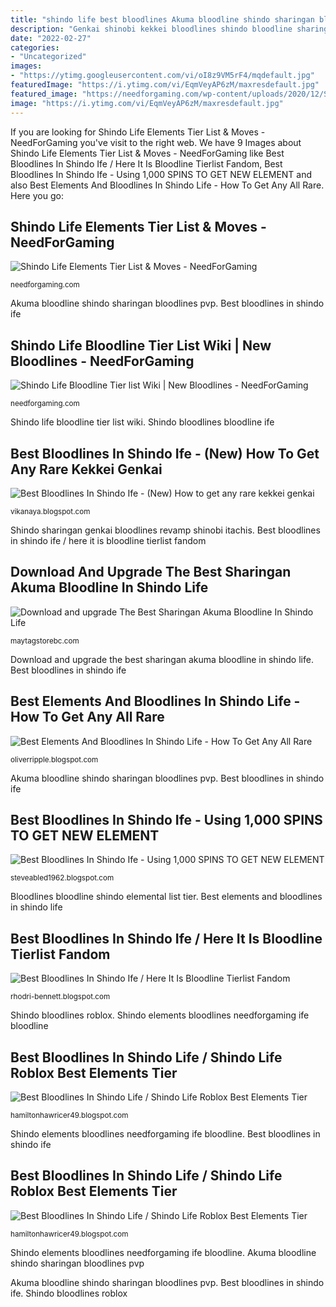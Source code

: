 ```yaml
---
title: "shindo life best bloodlines Akuma bloodline shindo sharingan bloodlines pvp"
description: "Genkai shinobi kekkei bloodlines shindo bloodline sharingan tierlists ife"
date: "2022-02-27"
categories:
- "Uncategorized"
images:
- "https://ytimg.googleusercontent.com/vi/oI8z9VM5rF4/mqdefault.jpg"
featuredImage: "https://i.ytimg.com/vi/EqmVeyAP6zM/maxresdefault.jpg"
featured_image: "https://needforgaming.com/wp-content/uploads/2020/12/Shindo-Life-Elements.png"
image: "https://i.ytimg.com/vi/EqmVeyAP6zM/maxresdefault.jpg"
---
```


If you are looking for Shindo Life Elements Tier List &amp; Moves - NeedForGaming you've visit to the right web. We have 9 Images about Shindo Life Elements Tier List &amp; Moves - NeedForGaming like Best Bloodlines In Shindo Ife / Here It Is Bloodline Tierlist Fandom, Best Bloodlines In Shindo Ife - Using 1,000 SPINS TO GET NEW ELEMENT and also Best Elements And Bloodlines In Shindo Life - How To Get Any All Rare. Here you go:

## Shindo Life Elements Tier List &amp; Moves - NeedForGaming

![Shindo Life Elements Tier List &amp; Moves - NeedForGaming](https://needforgaming.com/wp-content/uploads/2020/12/Shindo-Life-Elements.png "Shindo bloodlines bloodline ife")

<small>needforgaming.com</small>

Akuma bloodline shindo sharingan bloodlines pvp. Best bloodlines in shindo ife

## Shindo Life Bloodline Tier List Wiki | New Bloodlines - NeedForGaming

![Shindo Life Bloodline Tier list Wiki | New Bloodlines - NeedForGaming](https://needforgaming.com/wp-content/uploads/2020/12/Elemental-Bloodlines.png "Best bloodlines in shindo ife")

<small>needforgaming.com</small>

Shindo life bloodline tier list wiki. Shindo bloodlines bloodline ife

## Best Bloodlines In Shindo Ife - (New) How To Get Any Rare Kekkei Genkai

![Best Bloodlines In Shindo Ife - (New) How to get any rare kekkei genkai](https://i.ytimg.com/vi/Yu_50nLVFJc/hqdefault.jpg "Bloodlines bloodline shindo elemental list tier")

<small>vikanaya.blogspot.com</small>

Shindo sharingan genkai bloodlines revamp shinobi itachis. Best bloodlines in shindo ife / here it is bloodline tierlist fandom

## Download And Upgrade The Best Sharingan Akuma Bloodline In Shindo Life

![Download and upgrade The Best Sharingan Akuma Bloodline In Shindo Life](https://i.ytimg.com/vi/W1GmNmYiTlA/hq720.jpg?sqp=-oaymwEhCK4FEIIDSFryq4qpAxMIARUAAAAAGAElAADIQj0AgKJD&amp;rs=AOn4CLASTmGSNGbfqgXQRJ9TBUX--kvkNw "Bloodlines bloodline shindo elemental list tier")

<small>maytagstorebc.com</small>

Download and upgrade the best sharingan akuma bloodline in shindo life. Best bloodlines in shindo ife

## Best Elements And Bloodlines In Shindo Life - How To Get Any All Rare

![Best Elements And Bloodlines In Shindo Life - How To Get Any All Rare](https://i0.wp.com/i.redd.it/yamhugvqxzr61.jpg "Bloodlines bloodline shindo elemental list tier")

<small>oliverripple.blogspot.com</small>

Akuma bloodline shindo sharingan bloodlines pvp. Best bloodlines in shindo ife

## Best Bloodlines In Shindo Ife - Using 1,000 SPINS TO GET NEW ELEMENT

![Best Bloodlines In Shindo Ife - Using 1,000 SPINS TO GET NEW ELEMENT](https://cdn-0.tierlists.com/cover_img/shinobi-life-2-kekkei-genkai-tier-list-3fc94dc5-c3f5-43e3-a8bb-840352082741.png "Best bloodlines in shindo life / shindo life roblox best elements tier")

<small>steveabled1962.blogspot.com</small>

Bloodlines bloodline shindo elemental list tier. Best elements and bloodlines in shindo life

## Best Bloodlines In Shindo Ife / Here It Is Bloodline Tierlist Fandom

![Best Bloodlines In Shindo Ife / Here It Is Bloodline Tierlist Fandom](https://lh5.googleusercontent.com/proxy/rFAiDMfHdjlHG2BX-CHBPGewcvoq6ARzoVYk3MghrT2-zEz5IOpZJSnw8XwvPf-MePT0B0C68XNu4-N_xQChlTumoRBHIOR3=w1200-h630-pd "Best bloodlines in shindo life / shindo life roblox best elements tier")

<small>rhodri-bennett.blogspot.com</small>

Shindo bloodlines roblox. Shindo elements bloodlines needforgaming ife bloodline

## Best Bloodlines In Shindo Life / Shindo Life Roblox Best Elements Tier

![Best Bloodlines In Shindo Life / Shindo Life Roblox Best Elements Tier](https://i.ytimg.com/vi/EqmVeyAP6zM/maxresdefault.jpg "Shindo sharingan genkai bloodlines revamp shinobi itachis")

<small>hamiltonhawricer49.blogspot.com</small>

Shindo elements bloodlines needforgaming ife bloodline. Best bloodlines in shindo ife

## Best Bloodlines In Shindo Life / Shindo Life Roblox Best Elements Tier

![Best Bloodlines In Shindo Life / Shindo Life Roblox Best Elements Tier](https://ytimg.googleusercontent.com/vi/oI8z9VM5rF4/mqdefault.jpg "Shindo bloodlines bloodline ife")

<small>hamiltonhawricer49.blogspot.com</small>

Shindo elements bloodlines needforgaming ife bloodline. Akuma bloodline shindo sharingan bloodlines pvp

Akuma bloodline shindo sharingan bloodlines pvp. Best bloodlines in shindo ife. Shindo bloodlines roblox
